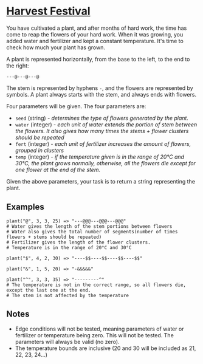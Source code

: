 # [Harvest Festival](https://www.codewars.com/kata/harvest-festival "https://www.codewars.com/kata/606efc6a9409580033837dfb")

You have cultivated a plant, and after months of hard work, the time has come to reap the flowers of your hard work. When it was growing, you added water and fertilizer and kept a constant temperature. It's time to check how much your plant has grown.

A plant is represented horizontally, from the base to the left, to the end to the right:

```
---@---@---@
```

The stem is represented by hyphens `-`, and the flowers are represented by symbols. A plant always starts with the stem, and always ends with flowers.

Four parameters will be given. The four parameters are:

+ `seed` (string) - _determines the type of flowers generated by the plant._
+ `water` (integer) - _each unit of water extends the portion of stem between the flowers. It also gives how many times the stems + flower clusters should be repeated_
+ `fert` (integer) - _each unit of fertilizer increases the amount of flowers, grouped in clusters_
+ `temp` (integer) - _if the temperature given is in the range of 20°C and 30°C, the plant grows normally, otherwise, all the flowers die except for one flower at the end of the stem._

Given the above parameters, your task is to return a string representing the plant.

## Examples

```
plant("@", 3, 3, 25) => "---@@@---@@@---@@@"
# Water gives the length of the stem portions between flowers
# Water also gives the total number of segments(number of times flowers + stems should be repeated)
# Fertilizer gives the length of the flower clusters.
# Temperature is in the range of 20°C and 30°C

plant("$", 4, 2, 30) => "----$$----$$----$$----$$"

plant("&", 1, 5, 20) => "-&&&&&"

plant("^", 3, 3, 35) => "---------^"
# The temperature is not in the correct range, so all flowers die, except the last one at the end.
# The stem is not affected by the temperature
```

## Notes

+ Edge conditions will not be tested, meaning parameters of water or fertilizer or temperature being zero. This will not be tested. The parameters will always be valid (no zero).
+ The temperature bounds are inclusive (20 and 30 will be included as 21, 22, 23, 24...)